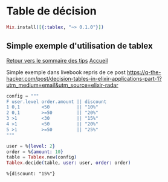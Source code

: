 # Table de décision

```elixir
Mix.install([{:tablex, "~> 0.1.0"}])
```

## Simple exemple d'utilisation de tablex
[Retour vers le sommaire des tips](../TipsSommaire.md)
[Accueil](../README.md)

Simple exemple dans livebook repris de ce post https://q-the-hacker.com/post/decision-tables-in-elixir-applications-part-1?utm_medium=email&utm_source=elixir-radar

```elixir
config = """
F user.level order.amount || discount
1 0,1        <50          || "10%"
2 0,1        >=50         || "20%"
3 >1         <30          || "15%"
4 >1         <50          || "20%"
5 >1         >=50         || "25%"
"""

user = %{level: 2}
order = %{amount: 10}
table = Tablex.new(config)
Tablex.decide(table, user: user, order: order)
```

<!-- livebook:{"output":true} -->

```
%{discount: "15%"}
```